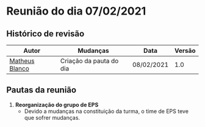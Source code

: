# Reunião do dia 07/02/2021

## Histórico de revisão
|Autor|Mudanças|Data|Versão|
|--|--|--|--|
|[Matheus Blanco](https://github.com/MatheusBlanco)|Criação da pauta do dia|08/02/2021|1.0|

## Pautas da reunião

1. **Reorganização do grupo de EPS**
    - Devido a mudanças na constituição da turma, o time de EPS teve que sofrer mudanças.